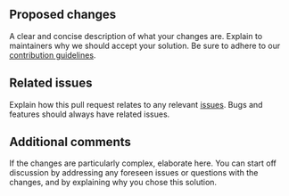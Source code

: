 ## Proposed changes

A clear and concise description of what your changes are. Explain to
maintainers why we should accept your solution. Be sure to adhere to our
[contribution guidelines](https://github.com/lasttalon/matter-plasma/blob/main/CONTRIBUTING.md).

## Related issues

Explain how this pull request relates to any relevant
[issues](https://github.com/lasttalon/matter-plasma/issues). Bugs and features should
always have related issues.

## Additional comments

If the changes are particularly complex, elaborate here. You can start off
discussion by addressing any foreseen issues or questions with the changes,
and by explaining why you chose this solution.
